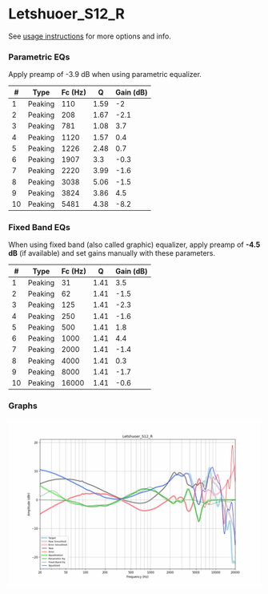 # Letshuoer_S12_R
See [usage instructions](https://github.com/jaakkopasanen/AutoEq#usage) for more options and info.

### Parametric EQs
Apply preamp of -3.9 dB when using parametric equalizer.

|   # | Type    |   Fc (Hz) |    Q |   Gain (dB) |
|-----|---------|-----------|------|-------------|
|   1 | Peaking |       110 | 1.59 |        -2   |
|   2 | Peaking |       208 | 1.67 |        -2.1 |
|   3 | Peaking |       781 | 1.08 |         3.7 |
|   4 | Peaking |      1120 | 1.57 |         0.4 |
|   5 | Peaking |      1226 | 2.48 |         0.7 |
|   6 | Peaking |      1907 | 3.3  |        -0.3 |
|   7 | Peaking |      2220 | 3.99 |        -1.6 |
|   8 | Peaking |      3038 | 5.06 |        -1.5 |
|   9 | Peaking |      3824 | 3.86 |         4.5 |
|  10 | Peaking |      5481 | 4.38 |        -8.2 |

### Fixed Band EQs
When using fixed band (also called graphic) equalizer, apply preamp of **-4.5 dB** (if available) and set gains manually with these parameters.

|   # | Type    |   Fc (Hz) |    Q |   Gain (dB) |
|-----|---------|-----------|------|-------------|
|   1 | Peaking |        31 | 1.41 |         3.5 |
|   2 | Peaking |        62 | 1.41 |        -1.5 |
|   3 | Peaking |       125 | 1.41 |        -2.3 |
|   4 | Peaking |       250 | 1.41 |        -1.6 |
|   5 | Peaking |       500 | 1.41 |         1.8 |
|   6 | Peaking |      1000 | 1.41 |         4.4 |
|   7 | Peaking |      2000 | 1.41 |        -1.4 |
|   8 | Peaking |      4000 | 1.41 |         0.3 |
|   9 | Peaking |      8000 | 1.41 |        -1.7 |
|  10 | Peaking |     16000 | 1.41 |        -0.6 |

### Graphs
![](./Letshuoer_S12_R.png)

